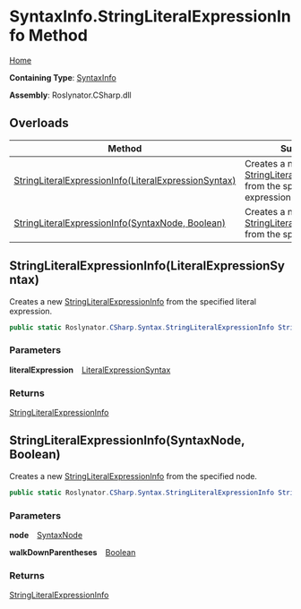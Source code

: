 # SyntaxInfo\.StringLiteralExpressionInfo Method

[Home](../../../../README.md)

**Containing Type**: [SyntaxInfo](../README.md)

**Assembly**: Roslynator\.CSharp\.dll

## Overloads

| Method | Summary |
| ------ | ------- |
| [StringLiteralExpressionInfo(LiteralExpressionSyntax)](#2861805613) | Creates a new [StringLiteralExpressionInfo](../../Syntax/StringLiteralExpressionInfo/README.md) from the specified literal expression\. |
| [StringLiteralExpressionInfo(SyntaxNode, Boolean)](#3487857671) | Creates a new [StringLiteralExpressionInfo](../../Syntax/StringLiteralExpressionInfo/README.md) from the specified node\. |

<a id="2861805613"></a>

## StringLiteralExpressionInfo\(LiteralExpressionSyntax\) 

  
Creates a new [StringLiteralExpressionInfo](../../Syntax/StringLiteralExpressionInfo/README.md) from the specified literal expression\.

```csharp
public static Roslynator.CSharp.Syntax.StringLiteralExpressionInfo StringLiteralExpressionInfo(Microsoft.CodeAnalysis.CSharp.Syntax.LiteralExpressionSyntax literalExpression)
```

### Parameters

**literalExpression** &ensp; [LiteralExpressionSyntax](https://docs.microsoft.com/en-us/dotnet/api/microsoft.codeanalysis.csharp.syntax.literalexpressionsyntax)

### Returns

[StringLiteralExpressionInfo](../../Syntax/StringLiteralExpressionInfo/README.md)

<a id="3487857671"></a>

## StringLiteralExpressionInfo\(SyntaxNode, Boolean\) 

  
Creates a new [StringLiteralExpressionInfo](../../Syntax/StringLiteralExpressionInfo/README.md) from the specified node\.

```csharp
public static Roslynator.CSharp.Syntax.StringLiteralExpressionInfo StringLiteralExpressionInfo(Microsoft.CodeAnalysis.SyntaxNode node, bool walkDownParentheses = true)
```

### Parameters

**node** &ensp; [SyntaxNode](https://docs.microsoft.com/en-us/dotnet/api/microsoft.codeanalysis.syntaxnode)

**walkDownParentheses** &ensp; [Boolean](https://docs.microsoft.com/en-us/dotnet/api/system.boolean)

### Returns

[StringLiteralExpressionInfo](../../Syntax/StringLiteralExpressionInfo/README.md)

